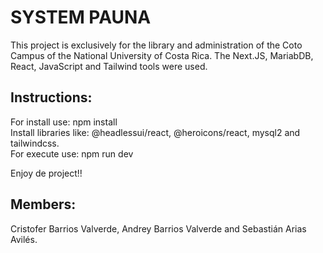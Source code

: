 # SYSTEM PAUNA
This project is exclusively for the library and administration of the Coto Campus of the National University of Costa Rica.
The Next.JS, MariabDB, React, JavaScript and Tailwind tools were used.

## Instructions:
For install use: npm install  <br />
Install libraries like: @headlessui/react, @heroicons/react, mysql2 and tailwindcss. <br />
For execute use: npm run dev 

Enjoy de project!!

## Members:
Cristofer Barrios Valverde, Andrey Barrios Valverde and Sebastián Arias Avilés.
